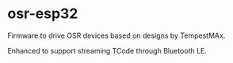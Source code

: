 # osr-esp32
Firmware to drive OSR devices based on designs by TempestMAx.

Enhanced to support streaming TCode through Bluetooth LE.
